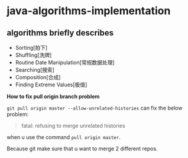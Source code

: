# java-algorithms-implementation

## algorithms briefly describes

- Sorting[拍下]
- Shuffling[洗牌]
- Routine Date Manipulation[常规数据处理]
- Searching[搜索]
- Composition[合成]
- Finding Extreme Values[极值]








**How to fix pull origin branch problem**

`git pull origin master --allow-unrelated-histories` can fix the below problem:

>fatal: refusing to merge unrelated histories

when u use the command `pull origin master`.

Because git make sure that u want to merge 2 different repos.

